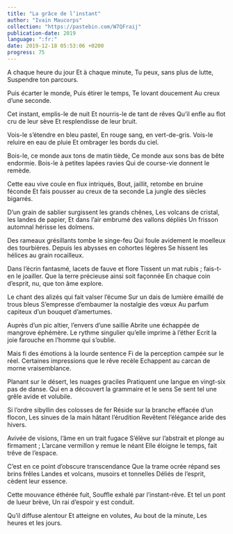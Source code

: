 ```yaml
---
title: "La grâce de l’instant"
author: "Ivain Maucorps"
collection: "https://pastebin.com/W7QFraij"
publication-date: 2019
language: ":fr:"
date: 2019-12-18 05:53:06 +0200
progress: 75
---
```

A chaque heure du jour
Et à chaque minute,
Tu peux, sans plus de lutte,
Suspendre ton parcours.

Puis écarter le monde,
Puis étirer le temps,
Te lovant doucement
Au creux d’une seconde.

Cet instant, emplis-le de nuit
Et nourris-le de tant de rêves
Qu’il enfle au flot cru de leur sève
Et resplendisse de leur bruit.

Vois-le s’étendre en bleu pastel,
En rouge sang, en vert-de-gris.
Vois-le reluire en eau de pluie
Et ombrager les bords du ciel.

Bois-le, ce monde aux tons de matin tiède,
Ce monde aux sons bas de bête endormie.
Bois-le à petites lapées ravies
Qui de course-vie donnent le remède.

Cette eau vive coule en flux intriqués,
Bout, jaillit, retombe en bruine féconde
Et fais pousser au creux de ta seconde
La jungle des siècles bigarrés.

D’un grain de sablier surgissent les grands chênes,
Les volcans de cristal, les landes de papier,
Et dans l’air embrumé des vallons dépliés
Un frisson automnal hérisse les dolmens.

Des rameaux grésillants tombe le singe-feu
Qui foule avidement le moelleux des tourbières.
Depuis les abysses en cohortes légères
Se hissent les hélices au grain rocailleux.

Dans l’écrin fantasmé, lacets de fauve et flore
Tissent un mat rubis ; fais-t-en le joailler.
Que la terre précieuse ainsi soit façonnée
En chaque coin d’esprit, nu, que ton âme explore.

Le chant des alizés qui fait valser l’écume
Sur un dais de lumière émaillé de trous bleus
S’empresse d’embaumer la nostalgie des vœux
Au parfum capiteux d’un bouquet d’amertumes.

Auprès d’un pic altier, l’envers d’une saillie
Abrite une échappée de mangrove éphémère.
Le rythme singulier qu’elle imprime à l’éther
Ecrit la joie farouche en l’homme qui s’oublie.

Mais fi des émotions à la lourde sentence
Fi de la perception campée sur le réel.
Certaines impressions que le rêve recèle
Echappent au carcan de morne vraisemblance.

Planant sur le désert, les nuages graciles
Pratiquent une langue en vingt-six pas de danse.
Qui en a découvert la grammaire et le sens
Se sent tel une grêle avide et volubile.

Si l’ordre sibyllin des colosses de fer
Réside sur la branche effacée d’un flocon,
Les sinues de la main hâtant l’érudition
Revêtent l’élégance aride des hivers.

Avivée de visions, l’âme en un trait fugace
S’élève sur l’abstrait et plonge au firmament ;
L’arcane vermillon y remue le néant
Elle éloigne le temps, fait trêve de l’espace.

C’est en ce point d’obscure transcendance
Que la trame ocrée répand ses brins frêles
Landes et volcans, musoirs et tonnelles
Déliés de l’esprit, cèdent leur essence.

Cette mouvance éthérée fuit,
Souffle exhalé par l’instant-rêve.
Et tel un pont de lueur brève,
Un rai d’espoir y est conduit.

Qu’il diffuse alentour
Et atteigne en volutes,
Au bout de la minute,
Les heures et les jours.

